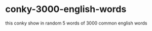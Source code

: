 conky-3000-english-words
========================

this conky show in random 5 words of 3000 common english words